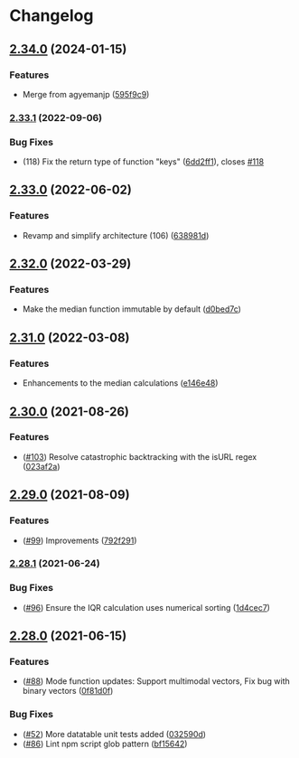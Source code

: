 # Changelog

## [2.34.0](https://www.github.com/Hypothesize/standard.js/compare/v2.33.1...v2.34.0) (2024-01-15)


### Features

* Merge from agyemanjp ([595f9c9](https://www.github.com/Hypothesize/standard.js/commit/595f9c95174987fb96bc5893ab4bef7b4f3abb7f))

### [2.33.1](https://www.github.com/Hypothesize/standard.js/compare/v2.33.0...v2.33.1) (2022-09-06)


### Bug Fixes

* (118) Fix the return type of function "keys" ([6dd2ff1](https://www.github.com/Hypothesize/standard.js/commit/6dd2ff162e4701988d1ed3ff5e1e40e11c8a77d4)), closes [#118](https://www.github.com/Hypothesize/standard.js/issues/118)

## [2.33.0](https://www.github.com/Hypothesize/standard.js/compare/v2.32.0...v2.33.0) (2022-06-02)


### Features

* Revamp and simplify architecture (106) ([638981d](https://www.github.com/Hypothesize/standard.js/commit/638981da1f9b8b43cd83857661a24c88391e846d))

## [2.32.0](https://www.github.com/Hypothesize/standard.js/compare/v2.31.0...v2.32.0) (2022-03-29)


### Features

* Make the median function immutable by default ([d0bed7c](https://www.github.com/Hypothesize/standard.js/commit/d0bed7c2e7c6525fa2fbeb3ad98464a59aedaf17))

## [2.31.0](https://www.github.com/Hypothesize/standard.js/compare/v2.30.0...v2.31.0) (2022-03-08)


### Features

* Enhancements to the median calculations ([e146e48](https://www.github.com/Hypothesize/standard.js/commit/e146e48bbfc3729370dda7bb67d37b7bf9b11fad))

## [2.30.0](https://www.github.com/Hypothesize/standard.js/compare/v2.29.0...v2.30.0) (2021-08-26)


### Features

* ([#103](https://www.github.com/Hypothesize/standard.js/issues/103)) Resolve catastrophic backtracking with the isURL regex ([023af2a](https://www.github.com/Hypothesize/standard.js/commit/023af2a7548268dfc986ae592d7c519f9730ff5d))

## [2.29.0](https://www.github.com/Hypothesize/standard.js/compare/v2.28.1...v2.29.0) (2021-08-09)


### Features

* ([#99](https://www.github.com/Hypothesize/standard.js/issues/99)) Improvements ([792f291](https://www.github.com/Hypothesize/standard.js/commit/792f29198db3d154a5dbbd926576d7658e7e7958))

### [2.28.1](https://www.github.com/Hypothesize/standard.js/compare/v2.28.0...v2.28.1) (2021-06-24)


### Bug Fixes

* ([#96](https://www.github.com/Hypothesize/standard.js/issues/96)) Ensure the IQR calculation uses numerical sorting ([1d4cec7](https://www.github.com/Hypothesize/standard.js/commit/1d4cec7eaca023620cd1672740cb93e3886143c9))

## [2.28.0](https://www.github.com/Hypothesize/standard.js/compare/v2.27.0...v2.28.0) (2021-06-15)


### Features

* ([#88](https://www.github.com/Hypothesize/standard.js/issues/88)) Mode function updates: Support multimodal vectors, Fix bug with binary vectors ([0f81d0f](https://www.github.com/Hypothesize/standard.js/commit/0f81d0f58b98cb519906282e12ff6699650060a0))


### Bug Fixes

* ([#52](https://www.github.com/Hypothesize/standard.js/issues/52)) More datatable unit tests added ([032590d](https://www.github.com/Hypothesize/standard.js/commit/032590d2c17beb45c5fcf942793433420287c267))
* ([#86](https://www.github.com/Hypothesize/standard.js/issues/86)) Lint npm script glob pattern ([bf15642](https://www.github.com/Hypothesize/standard.js/commit/bf1564285aadd7fcd7f2b2714a20e262116bf96a))
